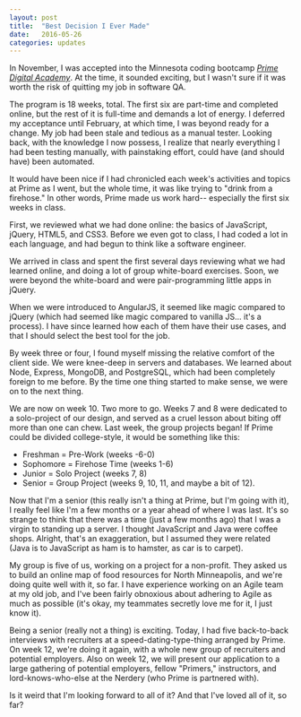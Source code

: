 ```yaml
---
layout: post
title:  "Best Decision I Ever Made"
date:   2016-05-26
categories: updates
---
```


In November, I was accepted into the Minnesota coding bootcamp *[Prime Digital Academy](http://www.primeacademy.io)*. At the time, it sounded exciting, but I wasn't sure if it was worth the risk of quitting my job in software QA.

The program is 18 weeks, total. The first six are part-time and completed online, but the rest of it is full-time and demands a lot of energy. I deferred my acceptance until February, at which time, I was beyond ready for a change. My job had been stale and tedious as a manual tester. Looking back, with the knowledge I now possess, I realize that nearly everything I had been testing manually, with painstaking effort, could have (and should have) been automated.

It would have been nice if I had chronicled each week's activities and topics at Prime as I went, but the whole time, it was like trying to "drink from a firehose." In other words, Prime made us work hard-- especially the first six weeks in class.

First, we reviewed what we had done online: the basics of JavaScript, jQuery, HTML5, and CSS3. Before we even got to class, I had coded a lot in each language, and had begun to think like a software engineer.

We arrived in class and spent the first several days reviewing what we had learned online, and doing a lot of group white-board exercises. Soon, we were beyond the white-board and were pair-programming little apps in jQuery.

When we were introduced to AngularJS, it seemed like magic compared to jQuery (which had seemed like magic compared to vanilla JS... it's a process). I have since learned how each of them have their use cases, and that I should select the best tool for the job.

By week three or four, I found myself missing the relative comfort of the client side. We were knee-deep in servers and databases. We learned about Node, Express, MongoDB, and PostgreSQL, which had been completely foreign to me before. By the time one thing started to make sense, we were on to the next thing.

We are now on week 10. Two more to go. Weeks 7 and 8 were dedicated to a solo-project of our design, and served as a cruel lesson about biting off more than one can chew. Last week, the group projects began! If Prime could be divided college-style, it would be something like this:
  - Freshman = Pre-Work (weeks -6-0)
  - Sophomore = Firehose Time (weeks 1-6)
  - Junior = Solo Project (weeks 7, 8)
  - Senior = Group Project (weeks 9, 10, 11, and maybe a bit of 12).

Now that I'm a senior (this really isn't a thing at Prime, but I'm going with it), I really feel like I'm a few months or a year ahead of where I was last. It's so strange to think that there was a time (just a few months ago) that I was a virgin to standing up a server. I thought JavaScript and Java were coffee shops. Alright, that's an exaggeration, but I assumed they were related (Java is to JavaScript as ham is to hamster, as car is to carpet).

My group is five of us, working on a project for a non-profit. They asked us to build an online map of food resources for North Minneapolis, and we're doing quite well with it, so far. I have experience working on an Agile team at my old job, and I've been fairly obnoxious about adhering to Agile as much as possible (it's okay, my teammates secretly love me for it, I just know it).

Being a senior (really not a thing) is exciting. Today, I had five back-to-back interviews with recruiters at a speed-dating-type-thing arranged by Prime. On week 12, we're doing it again, with a whole new group of recruiters and potential employers. Also on week 12, we will present our application to a large gathering of potential employers, fellow "Primers," instructors, and lord-knows-who-else at the Nerdery (who Prime is partnered with).

Is it weird that I'm looking forward to all of it? And that I've loved all of it, so far?
